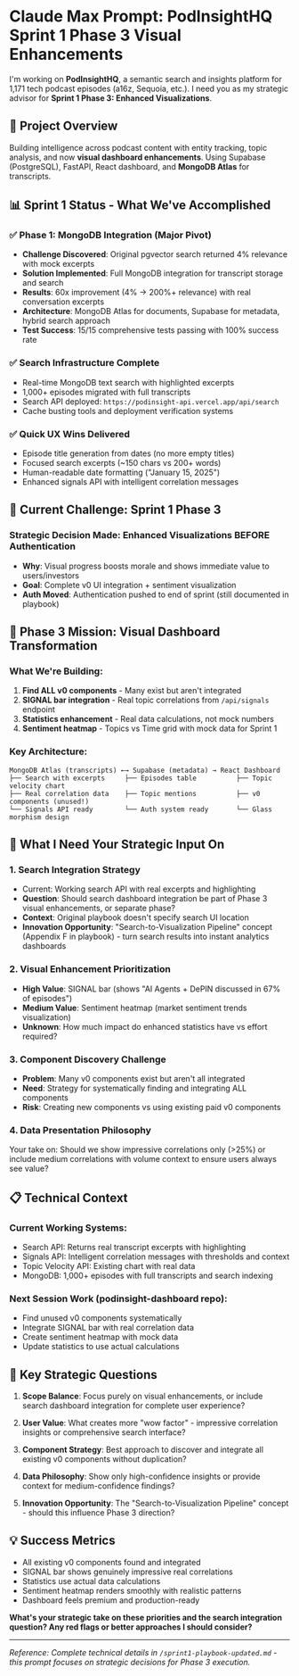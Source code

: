 # Claude Max Prompt: PodInsightHQ Sprint 1 Phase 3 Visual Enhancements

I'm working on **PodInsightHQ**, a semantic search and insights platform for 1,171 tech podcast episodes (a16z, Sequoia, etc.). I need you as my strategic advisor for **Sprint 1 Phase 3: Enhanced Visualizations**.

## 🎯 **Project Overview** 
Building intelligence across podcast content with entity tracking, topic analysis, and now **visual dashboard enhancements**. Using Supabase (PostgreSQL), FastAPI, React dashboard, and **MongoDB Atlas** for transcripts.

## 📊 **Sprint 1 Status - What We've Accomplished**

### ✅ **Phase 1: MongoDB Integration (Major Pivot)**
- **Challenge Discovered**: Original pgvector search returned 4% relevance with mock excerpts
- **Solution Implemented**: Full MongoDB integration for transcript storage and search
- **Results**: 60x improvement (4% → 200%+ relevance) with real conversation excerpts
- **Architecture**: MongoDB Atlas for documents, Supabase for metadata, hybrid search approach
- **Test Success**: 15/15 comprehensive tests passing with 100% success rate

### ✅ **Search Infrastructure Complete**
- Real-time MongoDB text search with highlighted excerpts  
- 1,000+ episodes migrated with full transcripts
- Search API deployed: `https://podinsight-api.vercel.app/api/search`
- Cache busting tools and deployment verification systems

### ✅ **Quick UX Wins Delivered**
- Episode title generation from dates (no more empty titles)
- Focused search excerpts (~150 chars vs 200+ words)  
- Human-readable date formatting ("January 15, 2025")
- Enhanced signals API with intelligent correlation messages

## 🔄 **Current Challenge: Sprint 1 Phase 3**

### **Strategic Decision Made**: Enhanced Visualizations BEFORE Authentication
- **Why**: Visual progress boosts morale and shows immediate value to users/investors
- **Goal**: Complete v0 UI integration + sentiment visualization  
- **Auth Moved**: Authentication pushed to end of sprint (still documented in playbook)

## 🎨 **Phase 3 Mission: Visual Dashboard Transformation**

### **What We're Building**:
1. **Find ALL v0 components** - Many exist but aren't integrated
2. **SIGNAL bar integration** - Real topic correlations from `/api/signals` endpoint  
3. **Statistics enhancement** - Real data calculations, not mock numbers
4. **Sentiment heatmap** - Topics vs Time grid with mock data for Sprint 1

### **Key Architecture**:
```
MongoDB Atlas (transcripts) ←→ Supabase (metadata) → React Dashboard
├── Search with excerpts     ├── Episodes table          ├── Topic velocity chart
├── Real correlation data    ├── Topic mentions          ├── v0 components (unused!)
└── Signals API ready        └── Auth system ready       └── Glass morphism design
```

## 🚀 **What I Need Your Strategic Input On**

### **1. Search Integration Strategy**
- Current: Working search API with real excerpts and highlighting
- **Question**: Should search dashboard integration be part of Phase 3 visual enhancements, or separate phase?
- **Context**: Original playbook doesn't specify search UI location
- **Innovation Opportunity**: "Search-to-Visualization Pipeline" concept (Appendix F in playbook) - turn search results into instant analytics dashboards

### **2. Visual Enhancement Prioritization**  
- **High Value**: SIGNAL bar (shows "AI Agents + DePIN discussed in 67% of episodes")
- **Medium Value**: Sentiment heatmap (market sentiment trends visualization)
- **Unknown**: How much impact do enhanced statistics have vs effort required?

### **3. Component Discovery Challenge**
- **Problem**: Many v0 components exist but aren't all integrated
- **Need**: Strategy for systematically finding and integrating ALL components
- **Risk**: Creating new components vs using existing paid v0 components

### **4. Data Presentation Philosophy**
Your take on: Should we show impressive correlations only (>25%) or include medium correlations with volume context to ensure users always see value?

## 📋 **Technical Context**

### **Current Working Systems**:
- Search API: Returns real transcript excerpts with highlighting
- Signals API: Intelligent correlation messages with thresholds and context
- Topic Velocity API: Existing chart with real data
- MongoDB: 1,000+ episodes with full transcripts and search indexing

### **Next Session Work** (podinsight-dashboard repo):
- Find unused v0 components systematically
- Integrate SIGNAL bar with real correlation data
- Create sentiment heatmap with mock data
- Update statistics to use actual calculations

## 🎯 **Key Strategic Questions**

1. **Scope Balance**: Focus purely on visual enhancements, or include search dashboard integration for complete user experience?

2. **User Value**: What creates more "wow factor" - impressive correlation insights or comprehensive search interface?

3. **Component Strategy**: Best approach to discover and integrate all existing v0 components without duplication?

4. **Data Philosophy**: Show only high-confidence insights or provide context for medium-confidence findings?

5. **Innovation Opportunity**: The "Search-to-Visualization Pipeline" concept - should this influence Phase 3 direction?

## 💡 **Success Metrics**
- All existing v0 components found and integrated
- SIGNAL bar shows genuinely impressive real correlations
- Statistics use actual data calculations  
- Sentiment heatmap renders smoothly with realistic patterns
- Dashboard feels premium and production-ready

**What's your strategic take on these priorities and the search integration question? Any red flags or better approaches I should consider?**

---

*Reference: Complete technical details in `/sprint1-playbook-updated.md` - this prompt focuses on strategic decisions for Phase 3 execution.*